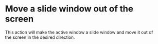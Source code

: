 # Move a slide window out of the screen #

This action will make the active window a slide window and move it out of the screen in the desired direction.